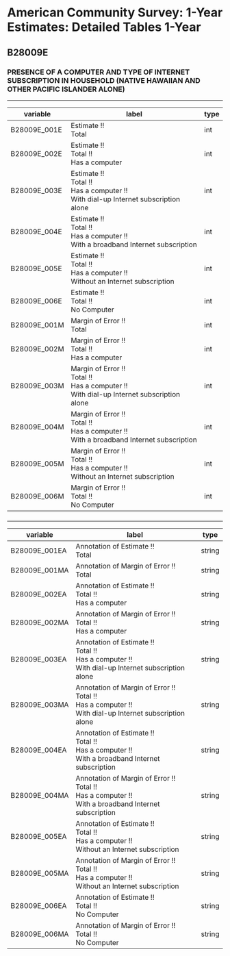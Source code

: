 # American Community Survey: 1-Year Estimates: Detailed Tables 1-Year

## B28009E

### PRESENCE OF A COMPUTER AND TYPE OF INTERNET SUBSCRIPTION IN HOUSEHOLD (NATIVE HAWAIIAN AND OTHER PACIFIC ISLANDER ALONE)

___

| variable | label | type |
| ----- | ----- | ----- |
| B28009E_001E | Estimate !!<br>Total | int |
| B28009E_002E | Estimate !!<br>Total !!<br>Has a computer | int |
| B28009E_003E | Estimate !!<br>Total !!<br>Has a computer !!<br>With dial-up Internet subscription alone | int |
| B28009E_004E | Estimate !!<br>Total !!<br>Has a computer !!<br>With a broadband Internet subscription | int |
| B28009E_005E | Estimate !!<br>Total !!<br>Has a computer !!<br>Without an Internet subscription | int |
| B28009E_006E | Estimate !!<br>Total !!<br>No Computer | int |
| B28009E_001M | Margin of Error !!<br>Total | int |
| B28009E_002M | Margin of Error !!<br>Total !!<br>Has a computer | int |
| B28009E_003M | Margin of Error !!<br>Total !!<br>Has a computer !!<br>With dial-up Internet subscription alone | int |
| B28009E_004M | Margin of Error !!<br>Total !!<br>Has a computer !!<br>With a broadband Internet subscription | int |
| B28009E_005M | Margin of Error !!<br>Total !!<br>Has a computer !!<br>Without an Internet subscription | int |
| B28009E_006M | Margin of Error !!<br>Total !!<br>No Computer | int |
### 

___

| variable | label | type |
| ----- | ----- | ----- |
| B28009E_001EA | Annotation of Estimate !!<br>Total | string |
| B28009E_001MA | Annotation of Margin of Error !!<br>Total | string |
| B28009E_002EA | Annotation of Estimate !!<br>Total !!<br>Has a computer | string |
| B28009E_002MA | Annotation of Margin of Error !!<br>Total !!<br>Has a computer | string |
| B28009E_003EA | Annotation of Estimate !!<br>Total !!<br>Has a computer !!<br>With dial-up Internet subscription alone | string |
| B28009E_003MA | Annotation of Margin of Error !!<br>Total !!<br>Has a computer !!<br>With dial-up Internet subscription alone | string |
| B28009E_004EA | Annotation of Estimate !!<br>Total !!<br>Has a computer !!<br>With a broadband Internet subscription | string |
| B28009E_004MA | Annotation of Margin of Error !!<br>Total !!<br>Has a computer !!<br>With a broadband Internet subscription | string |
| B28009E_005EA | Annotation of Estimate !!<br>Total !!<br>Has a computer !!<br>Without an Internet subscription | string |
| B28009E_005MA | Annotation of Margin of Error !!<br>Total !!<br>Has a computer !!<br>Without an Internet subscription | string |
| B28009E_006EA | Annotation of Estimate !!<br>Total !!<br>No Computer | string |
| B28009E_006MA | Annotation of Margin of Error !!<br>Total !!<br>No Computer | string |

